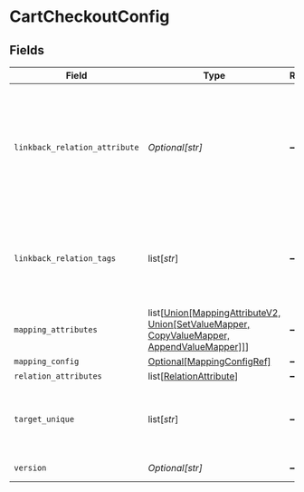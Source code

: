 # CartCheckoutConfig


## Fields

| Field                                                                                                                                                    | Type                                                                                                                                                     | Required                                                                                                                                                 | Description                                                                                                                                              |
| -------------------------------------------------------------------------------------------------------------------------------------------------------- | -------------------------------------------------------------------------------------------------------------------------------------------------------- | -------------------------------------------------------------------------------------------------------------------------------------------------------- | -------------------------------------------------------------------------------------------------------------------------------------------------------- |
| `linkback_relation_attribute`                                                                                                                            | *Optional[str]*                                                                                                                                          | :heavy_minus_sign:                                                                                                                                       | Relation attribute on the main entity where the target entity will be linked. Set to false to disable linkback<br/>                                      |
| `linkback_relation_tags`                                                                                                                                 | list[*str*]                                                                                                                                              | :heavy_minus_sign:                                                                                                                                       | Relation tags (labels) to include in main entity linkback relation attribute                                                                             |
| `mapping_attributes`                                                                                                                                     | list[[Union[MappingAttributeV2, Union[SetValueMapper, CopyValueMapper, AppendValueMapper]]](../../models/shared/cartcheckoutconfigmappingattributes.md)] | :heavy_minus_sign:                                                                                                                                       | N/A                                                                                                                                                      |
| `mapping_config`                                                                                                                                         | [Optional[MappingConfigRef]](../../models/shared/mappingconfigref.md)                                                                                    | :heavy_minus_sign:                                                                                                                                       | N/A                                                                                                                                                      |
| `relation_attributes`                                                                                                                                    | list[[RelationAttribute](../../models/shared/relationattribute.md)]                                                                                      | :heavy_minus_sign:                                                                                                                                       | N/A                                                                                                                                                      |
| `target_unique`                                                                                                                                          | list[*str*]                                                                                                                                              | :heavy_minus_sign:                                                                                                                                       | Unique key for target entity (see upsertEntity of Entity API)                                                                                            |
| `version`                                                                                                                                                | *Optional[str]*                                                                                                                                          | :heavy_minus_sign:                                                                                                                                       | Version of the config                                                                                                                                    |